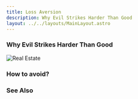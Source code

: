 ```yaml
---
title: Loss Aversion
description: Why Evil Strikes Harder Than Good
layout: ../../layouts/MainLayout.astro
---
```


### Why Evil Strikes Harder Than Good

![Real Estate](/images/real-estate.jpg)


### How to avoid?


### See Also

